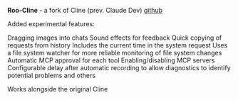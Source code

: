 <!--
date: 2024-12-29T23:24:53
-->

**Roo-Cline**  - a fork of Cline (prev. Claude Dev)
[github](https://github.com/RooVetGit/Roo-Cline) 

Added experimental features:

Dragging images into chats
Sound effects for feedback
Quick copying of requests from history
Includes the current time in the system request
Uses a file system watcher for more reliable monitoring of file system changes
Automatic MCP approval for each tool
Enabling/disabling MCP servers
Configurable delay after automatic recording to allow diagnostics to identify potential problems
and others

Works alongside the original Cline